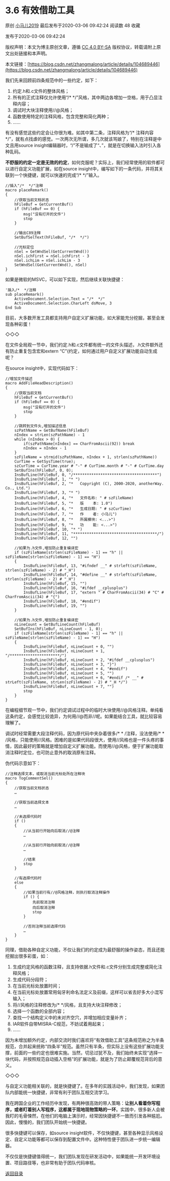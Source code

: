 3.6 有效借助工具
==========

原创 [小马儿2019](https://me.csdn.net/zhangmalong) 最后发布于2020-03-06 09:42:24 阅读数 48 收藏

发布于2020-03-06 09:42:24

[](http://creativecommons.org/licenses/by-sa/4.0/)版权声明：本文为博主原创文章，遵循 [CC 4.0 BY-SA](http://creativecommons.org/licenses/by-sa/4.0/) 版权协议，转载请附上原文出处链接和本声明。

本文链接：[https://blog.csdn.net/zhangmalong/article/details/104689446](https://blog.csdn.net/zhangmalong/article/details/104689446)

我们先来回顾前四条规范中的一些约定，如下：

1.  约定.h和.c文件的整体风格；
2.  所有的正式注释仅允许使用“/\* */”风格，其中两边各增加一空格，用于凸显注释内容；
3.  调试时大块注释使用//@风格；
4.  函数使用特定的注释风格，包含完整和简化两种；
5.  ……

有没有感觉这些约定会让你很为难。如其中第二条，注释风格为“/\* 注释内容 */”，就有点找虐的感觉。一次两次无所谓，多几次就该骂娘了，特别在注释是中文且用source insight编辑器时，“/”不是输成了“、”，就是在切换输入法时引入各种乱码。

**不舒服的约定一定是无效的约定**，如何克服呢？实际上，我们经常使用的软件都可以进行自定义功能扩展，如在source insight中，编写如下的一条代码，并将其关联到一个快捷键，就可以快速的完成“/* */”输入。

    //插入"/*  */"注释
    macro placeRemark()
    {
    	//获取当前文档状态
    	hFileBuf = GetCurrentBuf()
    	if (hFileBuf == 0) {
    		msg("没有打开的文件")
    		stop
    	}
    
    	//输出C89注释
    	SetBufSelText(hFileBuf, "/*  */")
    	
    	//光标定位
    	nSel = GetWndSel(GetCurrentWnd())
    	nSel.ichFirst = nSel.ichFirst - 3
    	nSel.ichLim = nSel.ichLim - 3
    	SetWndSel(GetCurrentWnd(), nSel)
    }
    

如果是微软的MSVC，可以如下实现，然后继续关联快捷键：

    '插入/*  */注释
    sub placeRemark()
    	ActiveDocument.Selection.Text = "/*  */"
    	ActiveDocument.Selection.CharLeft dsMove, 3
    End Sub
    

目前，大多数开发工具都支持用户自定义扩展功能，如大家能充分挖掘，甚至会发现各种彩蛋！

◇◇◇

在文件全局观一节中，我们约定.h和.c文件都有统一的文件头描述，.h文件额外还有防止重复包含宏和extern “C”{约定，如何通过用户自定义扩展功能自动生成呢？

在source insight中，实现代码如下：

    //增加文件描述
    macro AddFileHeadDescription()
    {
    	//获取当前文档
    	hFileBuf = GetCurrentBuf()
    	if (hFileBuf == 0) {
    		msg("没有打开的文件")
    		stop
    	}
    
    	//跳转到文件头,增加描述信息
    	szPathName = GetBufName(hFileBuf)
    	nIndex = strLen(szPathName) - 1
    	while (nIndex > 0) {
    		if(szPathName[nIndex] == CharFromAscii(92)) break
    		nIndex = nIndex - 1
    	}
    	szFileName = strmid(szPathName, nIndex + 1, strlen(szPathName))
    	CurTime = GetSysTime(true);
    	szCurTime = CurTime.year # "-" # CurTime.month # "-" # CurTime.day
    	SetBufIns(hFileBuf, 0, 0);
    	InsBufLine(hFileBuf, 0, "/*************************************")
    	InsBufLine(hFileBuf, 1, "* ")
    	InsBufLine(hFileBuf, 2, "*   Copyright (C), 2000-2020, anotherWay. Co., Ltd.")
    	InsBufLine(hFileBuf, 3, "* ")
    	InsBufLine(hFileBuf, 4, "*   文件名称: " # szFileName)
    	InsBufLine(hFileBuf, 5, "*   版    本: 1.0")
    	InsBufLine(hFileBuf, 6, "*   生成日期: " # szCurTime)
    	InsBufLine(hFileBuf, 7, "*   作    者: 小马儿")
    	InsBufLine(hFileBuf, 8, "*   所属模块: <...>")
    	InsBufLine(hFileBuf, 9, "*   功    能: <...>")
    	InsBufLine(hFileBuf, 10, "* ")
    	InsBufLine(hFileBuf, 11, "*************************************/")
    	InsBufLine(hFileBuf, 12, "")
    	
    	//如果为.h文件,增加防止重复编译宏
    	if (szFileName[strlen(szFileName) - 1] == "h" || szFileName[strlen(szFileName) - 1] == "H") 
    	{
    		InsBufLine(hFileBuf, 13, "#ifndef __" # strleft(szFileName, strlen(szFileName) - 2) # "_H")
    		InsBufLine(hFileBuf, 14, "#define __" # strleft(szFileName, strlen(szFileName) - 2) # "_H")
    		InsBufLine(hFileBuf, 15, "")
    		InsBufLine(hFileBuf, 16, "#ifdef __cplusplus")
    		InsBufLine(hFileBuf, 17, "extern " # CharFromAscii(34) # "C" # CharFromAscii(34) # "{")
    		InsBufLine(hFileBuf, 18, "#endif")
    		InsBufLine(hFileBuf, 19, "")
    	}
    	
    	//如果为.h文件,增加防止重复编译宏
    	nLineCount = GetBufLineCount(hFileBuf)
    	SetBufIns(hFileBuf, nLineCount - 1, 0);
    	if (szFileName[strlen(szFileName) - 1] == "h" || szFileName[strlen(szFileName) - 1] == "H") 
    	{
    		InsBufLine(hFileBuf, nLineCount + 0, "")
    		InsBufLine(hFileBuf, nLineCount + 1, "/**********************/")
    		InsBufLine(hFileBuf, nLineCount + 2, "#ifdef __cplusplus")
    		InsBufLine(hFileBuf, nLineCount + 3, "}")
    		InsBufLine(hFileBuf, nLineCount + 4, "#endif")
    		InsBufLine(hFileBuf, nLineCount + 5, "")
    		InsBufLine(hFileBuf, nLineCount + 6, "#endif /* __" # strLeft(szFileName, strLen(szFileName) - 2) # "_H */")
    		InsBufLine(hFileBuf, nLineCount + 7, "")
    		stop
    	}
    }
    

在编程细节观一节中，我们约定调试过程中的临时大块使用//@风格注释。单纯看这条约定，会感觉比较诡异，为何用//@而非//呢。如果能结合工具，就比较容易理解了。

调试时经常需要大段注释代码，因为原代码中夹杂着很多/\* \* /注释，没法使用/\* \* /风格，只能使用//风格。困难的是如果代码段很大，使用//风格也是一件头疼的事情，因此最好的策略就是增加自定义扩展功能。而使用//@风格，便于扩展功能取消注释时定位，也可防止意外的取消原有注释。

伪代码示意如下：

    //注释选择文本，或取消当前光标处所在注释块
    macro TogCommentSel()
    {
    	//获取当前文档状态
    	…
    
    	//获取当前选择文本
    	…
    
    	//未选择代码时
    	if ()
    	{
    		//从当前行开始向后取消//@注释
    		…
    
    		//从当前行开始向前取消//@注释
    		…
    
    		//结束
    		stop
    	}
    
    	//有选择代码时
    	else 
    	{
    		//如果当前行有//@风格注释，则执行取消注释操作
    		if () {
    			先前取消注释
    			向后取消注释
    			stop
    		}
    
    		//否则注释当前选择代码
    		…
    	}
    }
    

同理，借助各种自定义功能，不仅让我们的约定成为最舒服的操作姿态，而且还能挖掘出很多彩蛋，如：

1.  生成约定风格的函数注释，且支持依据.h文件和.c文件分别生成完整或简化注释风格；
2.  生成代码分段符；
3.  在当前光标处放置时间；
4.  在当前光标处放置常用匈牙利命名法定义及前缀，这样可以省去好多大小混写输入；
5.  将//风格的注释修改为/\* */风格，且支持大块注释修改；
6.  选择一个函数的全部内容；
7.  查找一个结构定义中的未对齐空穴，并增加相应变量补齐；
8.  IAR软件自带MISRA-C规范，不妨试着用起来；
9.  ……

因为未增加额外约定，内部交流时我们喜欢将“有效借助工具”这条规范称之为半条规范，合并起来统称“四条半”规范。虽然只有半条，但实际上没有这些扩展功能支撑，前面的一些约定也很难实施。当然，切忌过犹不及，我们始终未实现“选择一块代码，并按照规范自动插入空格”的扩展功能，就是为了防止颠覆规范背后的意义。

◇◇◇

与自定义功能相关联的，就是快捷键了。在多年的实践活动中，我们发现，如果团队内部能统一快捷键，非常有利于团队互相交流学习。

我在跨国企业的工作经历中发现，有两种很高效的带人策略：**让别人看着你写程序，或者盯着别人写程序，这都属于现地现物策略的一环**。实践中，很多新人会被我盯的毛骨悚然，在他们的电脑上演示时，经常因快捷键不一致而引发各种尴尬。因此，慢慢的，我们团队开始统一快捷键。

很多快捷键可以保存，如source insight软件，不仅快捷键，甚至各种显示风格设定、自定义功能等都可以保存到配置文件中。这种特性便于团队进一步统一编辑器。

不仅仅是快捷键值得统一，我们团队发现在研发活动中，如果能统一开发环境设置、项目路径等，也非常有助于团队代码审核。

[返回目录](https://blog.csdn.net/zhangmalong/article/details/103197670)